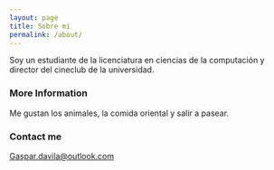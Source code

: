 ```yaml
---
layout: page
title: Sobre mi
permalink: /about/
---
```


Soy un estudiante de la licenciatura en ciencias de la computación y director del cineclub de la universidad.

### More Information

Me gustan los animales, la comida oriental y salir a pasear.

### Contact me

Gaspar.davila@outlook.com
